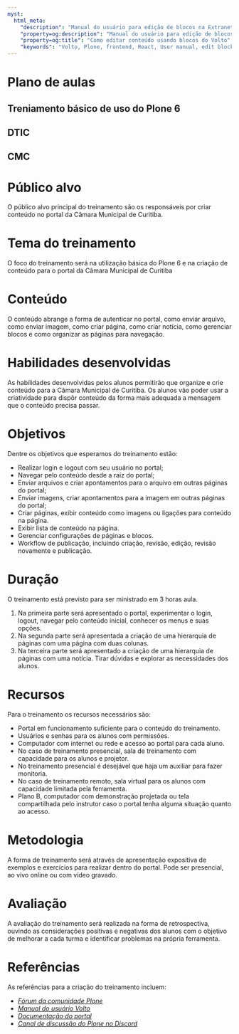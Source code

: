 ```yaml
---
myst:
  html_meta:
    "description": "Manual do usuário para edição de blocos na Extranet da DTIC da CMC traduzido do manual do Volto, o frontend do Plone 6."
    "property=og:description": "Manual do usuário para edição de blocos na Extranet da DTIC da CMC traduzido do manual do Volto, o frontend do Plone 6."
    "property=og:title": "Como editar conteúdo usando blocos do Volto"
    "keywords": "Volto, Plone, frontend, React, User manual, edit blocks, edição de blocos"
---
```


# Plano de aulas

## Treniamento básico de uso do Plone 6

## DTIC

## CMC

# Público alvo

O público alvo principal do treinamento são os responsáveis por criar
conteúdo no portal da Câmara Municipal de Curitiba.

# Tema do treinamento

O foco do treinamento será na utilização básica do Plone 6 e na criação
de conteúdo para o portal da Câmara Municipal de Curitiba

# Conteúdo

O conteúdo abrange a forma de autenticar no portal, como enviar
arquivo, como enviar imagem, como criar página, como criar notícia, como
gerenciar blocos e como organizar as páginas para navegação.

# Habilidades desenvolvidas

As habilidades desenvolvidas pelos alunos permitirão que organize e crie
conteúdo para a Câmara Municipal de Curitiba. Os alunos vão poder usar a
criatividade para dispôr conteúdo da forma mais adequada a mensagem que
o conteúdo precisa passar.

# Objetivos

Dentre os objetivos que esperamos do treinamento estão:

-   Realizar login e logout com seu usuário no portal;
-   Navegar pelo conteúdo desde a raiz do portal;
-   Enviar arquivos e criar apontamentos para o arquivo em outras
    páginas do portal;
-   Enviar imagens, criar apontamentos para a imagem em outras páginas
    do portal;
-   Criar páginas, exibir conteúdo como imagens ou ligações para
    conteúdo na página.
-   Exibir lista de conteúdo na página.
-   Gerenciar configurações de páginas e blocos.
-   Workflow de publicação, incluindo criação, revisão, edição, revisão
    novamente e publicação.

# Duração

O treinamento está previsto para ser ministrado em 3 horas aula.

1.  Na primeira parte será apresentado o portal, experimentar o login,
    logout, navegar pelo conteúdo inicial, conhecer os menus e suas
    opções.
2.  Na segunda parte será apresentada a criação de uma hierarquia de
    páginas com uma página com duas colunas.
3.  Na terceira parte será apresentado a criação de uma hierarquia de
    páginas com uma notícia. Tirar dúvidas e explorar as necessidades
    dos alunos.

# Recursos

Para o treinamento os recursos necessários são:

-   Portal em funcionamento suficiente para o conteúdo do treinamento.
-   Usuários e senhas para os alunos com permissões.
-   Computador com internet ou rede e acesso ao portal para cada aluno.
-   No caso de treinamento presencial, sala de treinamento com
    capacidade para os alunos e projetor.
-   No treinamento presencial é desejável que haja um auxiliar para
    fazer monitoria.
-   No caso de treinamento remoto, sala virtual para os alunos com
    capacidade limitada pela ferramenta.
-   Plano B, computador com demonstração projetada ou tela compartilhada
    pelo instrutor caso o portal tenha alguma situação quanto ao acesso.

# Metodologia

A forma de treinamento será através de apresentação expositiva de
exemplos e exercícios para realizar dentro do portal. Pode ser
presencial, ao vivo online ou com vídeo gravado.

# Avaliação

A avaliação do treinamento será realizada na forma de retrospectiva,
ouvindo as considerações positivas e negativas dos alunos com o objetivo
de melhorar a cada turma e identificar problemas na própria ferramenta.

# Referências

As referências para a criação do treinamento incluem:

-   [*Fórum da comunidade Plone*](https://community.plone.org/)
-   [*Manual do usuário
    Volto*](https://6.docs.plone.org/volto/user-manual)
-   [*Documentação do
    portal*](https://github.com/CMCuritiba/extranet-cmc/tree/main/docs)
-   [*Canal de discussão do Plone no
    Discord*](https://discord.gg/zFY3EBbjaj)
